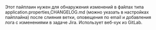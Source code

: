 Этот пайплаин нужен для обнаружения изменений в файлах типа application.properties,CHANGELOG.md 
(можно указать в настройках пайплайна) после слияния ветки, оповещения по email и добавления 
лога с изменениями в задаче Jira. Использует веб-хук из GitLab.